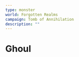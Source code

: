 ```yaml
---
type: monster
world: Forgotten Realms
campaign: Tomb of Annihilation
description: ""
---
```


# Ghoul
